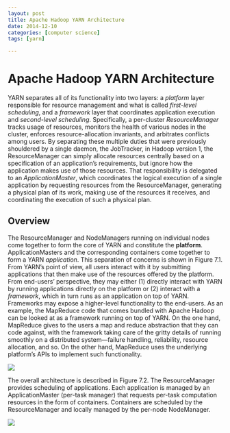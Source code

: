 ```yaml
---
layout: post
title: Apache Hadoop YARN Architecture
date: 2014-12-10
categories: [computer science]
tags: [yarn]

---
```


Apache Hadoop YARN Architecture 
===

YARN separates all of its functionality into two layers: a *platform* layer responsible for resource management and what is called *first-level scheduling*, and a *framework* layer that coordinates application execution and *second-level scheduling*. Specifically, a per-cluster *ResourceManager* tracks usage of resources, monitors the health of various nodes in the cluster, enforces resource-allocation invariants, and arbitrates conflicts among users. By separating these multiple duties that were previously shouldered by a single daemon, the JobTracker, in Hadoop version 1, the ResourceManager can simply allocate resources centrally based on a specification of an application’s requirements, but ignore how the application makes use of those resources. That responsibility is delegated to an *ApplicationMaster*, which coordinates the logical execution of a single application by requesting resources from the ResourceManager, generating a physical plan of its work, making use of the resources it receives, and coordinating the execution of such a physical plan.

## Overview
The ResourceManager and NodeManagers running on individual nodes come together to form the core of YARN and constitute the **platform**. ApplicationMasters and the corresponding containers come together to form a YARN *application*. This separation of concerns is shown in Figure 7.1. From YARN’s point of view, all users interact with it by submitting applications that then make use of the resources offered by the platform. From end-users’ perspective, they may either (1) directly interact with YARN by running applications directly on the platform or (2) interact with a *framework*, which in turn runs as an application on top of YARN. Frameworks may expose a higher-level functionality to the end-users. As an example, the MapReduce code that comes bundled with Apache Hadoop can be looked at as a framework running on top of YARN. On the one hand, MapReduce gives to the users a map and reduce abstraction that they can code against, with the framework taking care of the gritty details of running smoothly on a distributed system—failure handling, reliability, resource allocation, and so. On the other hand, MapReduce uses the underlying platform’s APIs to implement such functionality.
![](http://sungsoo.github.com/images/hadoop1-and-2.png)The overall architecture is described in Figure 7.2. The ResourceManager provides scheduling of applications. Each application is managed by an ApplicationMaster (per-task manager) that requests per-task computation resources in the form of containers. Containers are scheduled by the ResourceManager and locally managed by the per-node NodeManager.![](http://sungsoo.github.com/images/yarn-achitecture.png)

